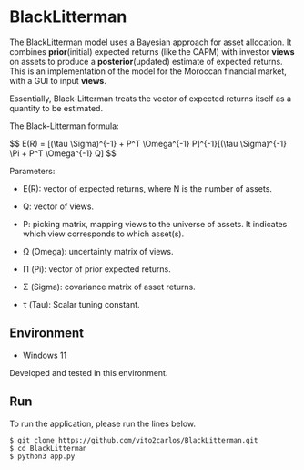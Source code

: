 # BlackLitterman

The BlackLitterman model uses a Bayesian approach for asset allocation. It combines **prior**(initial) expected returns (like the CAPM) with investor **views** on assets to produce a **posterior**(updated) estimate of expected returns.
This is an implementation of the model for the Moroccan financial market, with a GUI to input **views**.

Essentially, Black-Litterman treats the vector of expected returns itself as a quantity to be estimated.

The Black-Litterman formula:



<p>
  $$ E(R) = [(\tau \Sigma)^{-1} + P^T \Omega^{-1} P]^{-1}[(\tau \Sigma)^{-1} \Pi + P^T \Omega^{-1} Q] $$
</p>

Parameters:

- E(R):  vector of expected returns, where N is the number of assets.

- Q:  vector of views.

- P:  picking matrix, mapping views to the universe of assets. It indicates which view corresponds to which asset(s).

- Ω (Omega):  uncertainty matrix of views.

- Π (Pi):  vector of prior expected returns.

- Σ (Sigma):  covariance matrix of asset returns.

- τ (Tau): Scalar tuning constant.
 
 ## Environment

 - Windows 11

Developed and tested in this environment.

## Run

To run the application, please run the lines below.

```shell
$ git clone https://github.com/vito2carlos/BlackLitterman.git
$ cd BlackLitterman
$ python3 app.py
